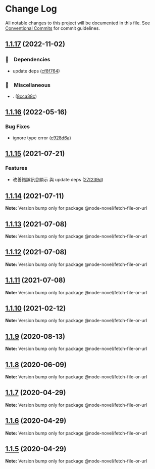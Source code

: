# Change Log

All notable changes to this project will be documented in this file.
See [Conventional Commits](https://conventionalcommits.org) for commit guidelines.

## [1.1.17](https://github.com/bluelovers/ws-epub2/compare/@node-novel/fetch-file-or-url@1.1.16...@node-novel/fetch-file-or-url@1.1.17) (2022-11-02)



### 📌　Dependencies

* update deps ([cf8f764](https://github.com/bluelovers/ws-epub2/commit/cf8f7647cdf853ec57c434d07466e2c15bdecdcd))


### 🔖　Miscellaneous

* . ([8cca38c](https://github.com/bluelovers/ws-epub2/commit/8cca38cd284956eaeb0e6d213d0a674ad9bd3252))



## [1.1.16](https://github.com/bluelovers/ws-epub2/compare/@node-novel/fetch-file-or-url@1.1.15...@node-novel/fetch-file-or-url@1.1.16) (2022-05-16)


### Bug Fixes

* ignore type error ([c928d6a](https://github.com/bluelovers/ws-epub2/commit/c928d6a480c39b8955fe8f1c7af0a40a92e89a0d))





## [1.1.15](https://github.com/bluelovers/ws-epub2/compare/@node-novel/fetch-file-or-url@1.1.14...@node-novel/fetch-file-or-url@1.1.15) (2021-07-21)


### Features

* 改善錯誤訊息顯示 與 update deps ([27f239d](https://github.com/bluelovers/ws-epub2/commit/27f239d1996d1b41df3afbd426d4c4138114301e))





## [1.1.14](https://github.com/bluelovers/ws-epub2/compare/@node-novel/fetch-file-or-url@1.1.13...@node-novel/fetch-file-or-url@1.1.14) (2021-07-11)

**Note:** Version bump only for package @node-novel/fetch-file-or-url





## [1.1.13](https://github.com/bluelovers/ws-epub2/compare/@node-novel/fetch-file-or-url@1.1.12...@node-novel/fetch-file-or-url@1.1.13) (2021-07-08)

**Note:** Version bump only for package @node-novel/fetch-file-or-url





## [1.1.12](https://github.com/bluelovers/ws-epub2/compare/@node-novel/fetch-file-or-url@1.1.11...@node-novel/fetch-file-or-url@1.1.12) (2021-07-08)

**Note:** Version bump only for package @node-novel/fetch-file-or-url





## [1.1.11](https://github.com/bluelovers/ws-epub2/compare/@node-novel/fetch-file-or-url@1.1.10...@node-novel/fetch-file-or-url@1.1.11) (2021-07-08)

**Note:** Version bump only for package @node-novel/fetch-file-or-url





## [1.1.10](https://github.com/bluelovers/ws-epub2/compare/@node-novel/fetch-file-or-url@1.1.9...@node-novel/fetch-file-or-url@1.1.10) (2021-02-12)

**Note:** Version bump only for package @node-novel/fetch-file-or-url





## [1.1.9](https://github.com/bluelovers/ws-epub2/compare/@node-novel/fetch-file-or-url@1.1.8...@node-novel/fetch-file-or-url@1.1.9) (2020-08-13)

**Note:** Version bump only for package @node-novel/fetch-file-or-url





## [1.1.8](https://github.com/bluelovers/ws-epub2/compare/@node-novel/fetch-file-or-url@1.1.7...@node-novel/fetch-file-or-url@1.1.8) (2020-06-09)

**Note:** Version bump only for package @node-novel/fetch-file-or-url





## [1.1.7](https://github.com/bluelovers/ws-epub2/compare/@node-novel/fetch-file-or-url@1.1.6...@node-novel/fetch-file-or-url@1.1.7) (2020-04-29)

**Note:** Version bump only for package @node-novel/fetch-file-or-url





## [1.1.6](https://github.com/bluelovers/ws-epub2/compare/@node-novel/fetch-file-or-url@1.1.5...@node-novel/fetch-file-or-url@1.1.6) (2020-04-29)

**Note:** Version bump only for package @node-novel/fetch-file-or-url





## [1.1.5](https://github.com/bluelovers/ws-epub2/compare/@node-novel/fetch-file-or-url@1.1.4...@node-novel/fetch-file-or-url@1.1.5) (2020-04-29)

**Note:** Version bump only for package @node-novel/fetch-file-or-url
